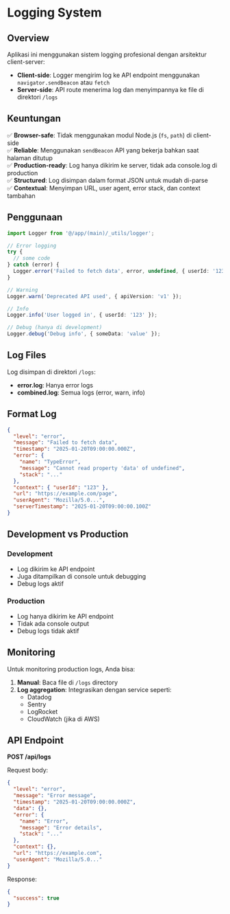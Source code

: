 # Logging System

## Overview

Aplikasi ini menggunakan sistem logging profesional dengan arsitektur client-server:

- **Client-side**: Logger mengirim log ke API endpoint menggunakan `navigator.sendBeacon` atau `fetch`
- **Server-side**: API route menerima log dan menyimpannya ke file di direktori `/logs`

## Keuntungan

✅ **Browser-safe**: Tidak menggunakan modul Node.js (`fs`, `path`) di client-side  
✅ **Reliable**: Menggunakan `sendBeacon` API yang bekerja bahkan saat halaman ditutup  
✅ **Production-ready**: Log hanya dikirim ke server, tidak ada console.log di production  
✅ **Structured**: Log disimpan dalam format JSON untuk mudah di-parse  
✅ **Contextual**: Menyimpan URL, user agent, error stack, dan context tambahan  

## Penggunaan

```typescript
import Logger from '@/app/(main)/_utils/logger';

// Error logging
try {
  // some code
} catch (error) {
  Logger.error('Failed to fetch data', error, undefined, { userId: '123' });
}

// Warning
Logger.warn('Deprecated API used', { apiVersion: 'v1' });

// Info
Logger.info('User logged in', { userId: '123' });

// Debug (hanya di development)
Logger.debug('Debug info', { someData: 'value' });
```

## Log Files

Log disimpan di direktori `/logs`:

- **error.log**: Hanya error logs
- **combined.log**: Semua logs (error, warn, info)

## Format Log

```json
{
  "level": "error",
  "message": "Failed to fetch data",
  "timestamp": "2025-01-20T09:00:00.000Z",
  "error": {
    "name": "TypeError",
    "message": "Cannot read property 'data' of undefined",
    "stack": "..."
  },
  "context": { "userId": "123" },
  "url": "https://example.com/page",
  "userAgent": "Mozilla/5.0...",
  "serverTimestamp": "2025-01-20T09:00:00.100Z"
}
```

## Development vs Production

### Development
- Log dikirim ke API endpoint
- Juga ditampilkan di console untuk debugging
- Debug logs aktif

### Production
- Log hanya dikirim ke API endpoint
- Tidak ada console output
- Debug logs tidak aktif

## Monitoring

Untuk monitoring production logs, Anda bisa:

1. **Manual**: Baca file di `/logs` directory
2. **Log aggregation**: Integrasikan dengan service seperti:
   - Datadog
   - Sentry
   - LogRocket
   - CloudWatch (jika di AWS)

## API Endpoint

**POST /api/logs**

Request body:
```json
{
  "level": "error",
  "message": "Error message",
  "timestamp": "2025-01-20T09:00:00.000Z",
  "data": {},
  "error": {
    "name": "Error",
    "message": "Error details",
    "stack": "..."
  },
  "context": {},
  "url": "https://example.com",
  "userAgent": "Mozilla/5.0..."
}
```

Response:
```json
{
  "success": true
}
```
